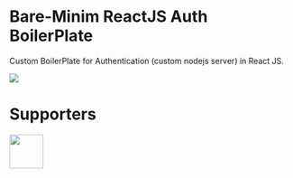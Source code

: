 # Bare-Minim ReactJS Auth BoilerPlate

Custom BoilerPlate for Authentication (custom nodejs server) in React JS.

[![](https://img.shields.io/badge/Donate-Jupyter?style=for-the-badge)](https://razorpay.webug.space/TarunTomar122/ReactJS-Auth-Boilerplate)

# Supporters

  <img src="https://avatars2.githubusercontent.com/u/54112921?v=4" width="60" height="60"/>